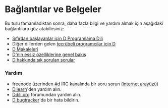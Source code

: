 # Bağlantılar ve Belgeler

Bu turu tamamladıktan sonra, daha fazla bilgi ve yardım almak için aşağıdaki bağlantılara göz atabilirsiniz:

* [Sıfırdan başlayanlar için D Programlama Dili](http://ddili.org/ders/d/index.html)
* Diğer dillerden gelen [tecrübeli programcılar için D](http://wiki.dlang.org/Coming_From)
* [D Makaleleri](https://wiki.dlang.org/Tutorials)
* [D'nin eşsiz özelliklerine genel bakış](http://dlang.org/overview.html)
* [D hakkında sık sorulan sorular](http://dlang.org/faq.html)

### Yardım

* freenode üzerinden [#d](irc://irc.freenode.net/d) IRC kanalında bir soru sorun ([internet arayüzü](https://kiwiirc.com/client/irc.freenode.net/d))
* [D.learn](http://forum.dlang.org/group/learn)'den yardım alın.
* [Ddili.org](http://ddili.org/forum/) forumundan yardım alın.
* [D bugtracker](https://issues.dlang.org)'da bir hata bildirin.

